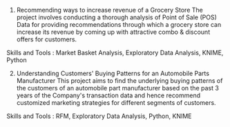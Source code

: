 1) Recommending ways to increase revenue of a Grocery Store
The project involves conducting a thorough analysis of Point of Sale (POS) Data for providing recommendations through which a grocery store can increase its revenue by coming up with attractive combo & discount offers for customers.

Skills and Tools :
Market Basket Analysis, Exploratory Data Analysis, KNIME, Python


2) Understanding Customers' Buying Patterns for an Automobile Parts Manufacturer
This project aims to find the underlying buying patterns of the customers of an automobile part manufacturer based on the past 3 years of the Company's transaction data and hence recommend customized marketing strategies for different segments of customers.

Skills and Tools :
RFM, Exploratory Data Analysis, Python, KNIME
